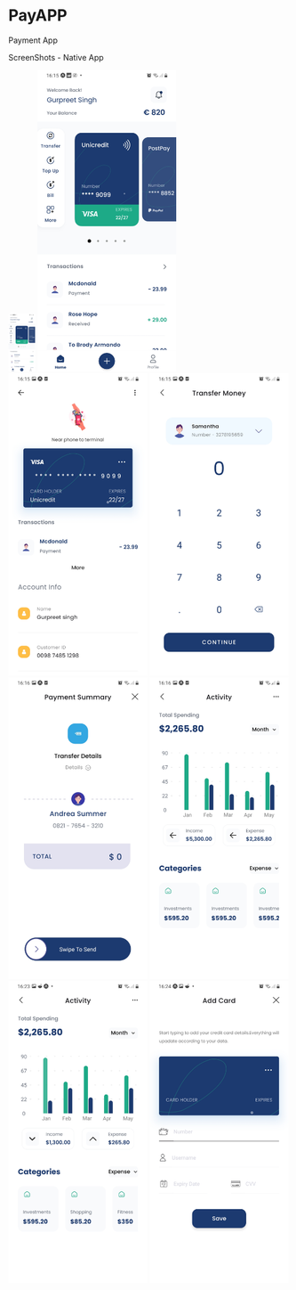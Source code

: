 # PayAPP
 Payment App

ScreenShots - Native App

<div>
<img src="https://github.com/gurpreet203181/PayAPP/blob/main/src/assets/screenshot/screen1.jpg" width="48">
    <img src="/src/assets/screenshot/screen1.jpg" width="250px"style="max-width: 100%;"</img> 
    <img src="/src/assets/screenshot/screen3.jpg" width="250px"style="max-width: 100%;"</img> 
    <img src="/src/assets/screenshot/screen4.jpg" width="250px"style="max-width: 100%;"</img> 
    <img src="/src/assets/screenshot/screen5.jpg" width="250px"style="max-width: 100%;"</img> 
    <img src="/src/assets/screenshot/screen6.jpg" width="250px"style="max-width: 100%;"</img> 
    <img src="/src/assets/screenshot/screen8.jpg" width="250px"style="max-width: 100%;"</img> 
    <img src="/src/assets/screenshot/screen9.jpg" width="250px"style="max-width: 100%;"</img> 
 
    
</div>
